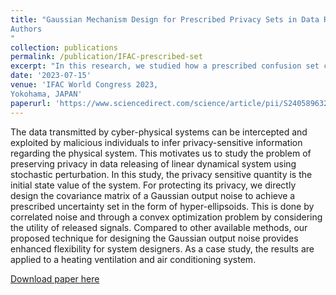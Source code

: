 ```yaml
---
title: "Gaussian Mechanism Design for Prescribed Privacy Sets in Data Releasing Systems
Authors
"
collection: publications
permalink: /publication/IFAC-prescribed-set
excerpt: "In this research, we studied how a prescribed confusion set can be created for an adversary in data releasing systems"
date: '2023-07-15'
venue: 'IFAC World Congress 2023,
Yokohama, JAPAN'
paperurl: 'https://www.sciencedirect.com/science/article/pii/S2405896323023066'
---
```




The data transmitted by cyber-physical systems can be intercepted and exploited by malicious individuals to infer privacy-sensitive information regarding the physical system. This motivates us to study the problem of preserving privacy in data releasing of linear dynamical system using stochastic perturbation. In this study, the privacy sensitive quantity is the initial state value of the system. For protecting its privacy, we directly design the covariance matrix of a Gaussian output noise to achieve a prescribed uncertainty set in the form of hyper-ellipsoids. This is done by correlated noise and through a convex optimization problem by considering the utility of released signals. Compared to other available methods, our proposed technique for designing the Gaussian output noise provides enhanced flexibility for system designers. As a case study, the results are applied to a heating ventilation and air conditioning system.


[Download paper here](https://www.sciencedirect.com/science/article/pii/S2405896323023066)

